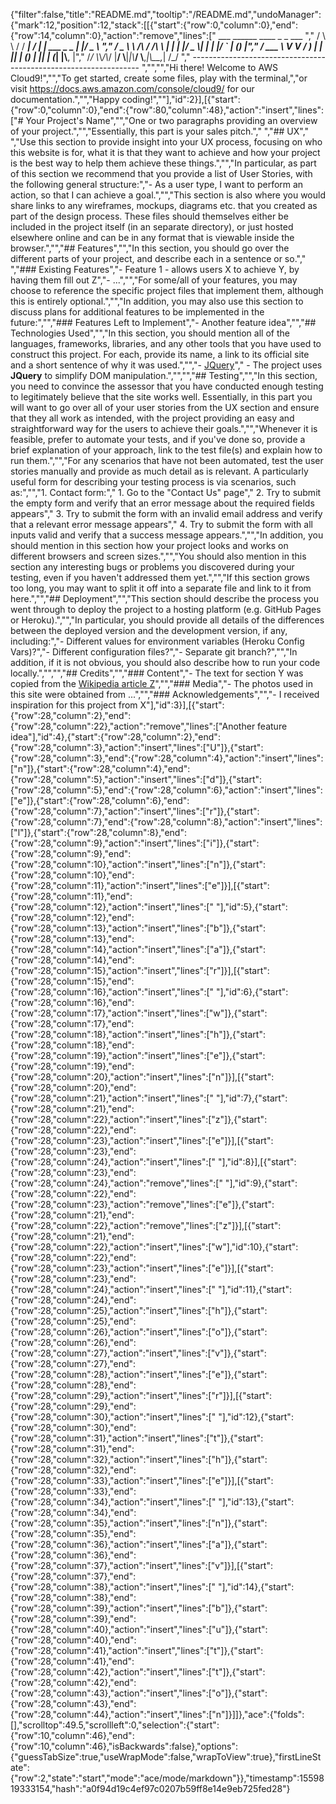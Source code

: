 {"filter":false,"title":"README.md","tooltip":"/README.md","undoManager":{"mark":12,"position":12,"stack":[[{"start":{"row":0,"column":0},"end":{"row":14,"column":0},"action":"remove","lines":["         ___        ______     ____ _                 _  ___  ","        / \\ \\      / / ___|   / ___| | ___  _   _  __| |/ _ \\ ","       / _ \\ \\ /\\ / /\\___ \\  | |   | |/ _ \\| | | |/ _` | (_) |","      / ___ \\ V  V /  ___) | | |___| | (_) | |_| | (_| |\\__, |","     /_/   \\_\\_/\\_/  |____/   \\____|_|\\___/ \\__,_|\\__,_|  /_/ "," ----------------------------------------------------------------- ","","","Hi there! Welcome to AWS Cloud9!","","To get started, create some files, play with the terminal,","or visit https://docs.aws.amazon.com/console/cloud9/ for our documentation.","","Happy coding!",""],"id":2}],[{"start":{"row":0,"column":0},"end":{"row":80,"column":48},"action":"insert","lines":["# Your Project's Name","","One or two paragraphs providing an overview of your project.","","Essentially, this part is your sales pitch."," ","## UX"," ","Use this section to provide insight into your UX process, focusing on who this website is for, what it is that they want to achieve and how your project is the best way to help them achieve these things.","","In particular, as part of this section we recommend that you provide a list of User Stories, with the following general structure:","- As a user type, I want to perform an action, so that I can achieve a goal.","","This section is also where you would share links to any wireframes, mockups, diagrams etc. that you created as part of the design process. These files should themselves either be included in the project itself (in an separate directory), or just hosted elsewhere online and can be in any format that is viewable inside the browser.","","## Features","","In this section, you should go over the different parts of your project, and describe each in a sentence or so."," ","### Existing Features","- Feature 1 - allows users X to achieve Y, by having them fill out Z","- ...","","For some/all of your features, you may choose to reference the specific project files that implement them, although this is entirely optional.","","In addition, you may also use this section to discuss plans for additional features to be implemented in the future:","","### Features Left to Implement","- Another feature idea","","## Technologies Used","","In this section, you should mention all of the languages, frameworks, libraries, and any other tools that you have used to construct this project. For each, provide its name, a link to its official site and a short sentence of why it was used.","","- [JQuery](https://jquery.com)","    - The project uses **JQuery** to simplify DOM manipulation.","","","## Testing","","In this section, you need to convince the assessor that you have conducted enough testing to legitimately believe that the site works well. Essentially, in this part you will want to go over all of your user stories from the UX section and ensure that they all work as intended, with the project providing an easy and straightforward way for the users to achieve their goals.","","Whenever it is feasible, prefer to automate your tests, and if you've done so, provide a brief explanation of your approach, link to the test file(s) and explain how to run them.","","For any scenarios that have not been automated, test the user stories manually and provide as much detail as is relevant. A particularly useful form for describing your testing process is via scenarios, such as:","","1. Contact form:","    1. Go to the \"Contact Us\" page","    2. Try to submit the empty form and verify that an error message about the required fields appears","    3. Try to submit the form with an invalid email address and verify that a relevant error message appears","    4. Try to submit the form with all inputs valid and verify that a success message appears.","","In addition, you should mention in this section how your project looks and works on different browsers and screen sizes.","","You should also mention in this section any interesting bugs or problems you discovered during your testing, even if you haven't addressed them yet.","","If this section grows too long, you may want to split it off into a separate file and link to it from here.","","## Deployment","","This section should describe the process you went through to deploy the project to a hosting platform (e.g. GitHub Pages or Heroku).","","In particular, you should provide all details of the differences between the deployed version and the development version, if any, including:","- Different values for environment variables (Heroku Config Vars)?","- Different configuration files?","- Separate git branch?","","In addition, if it is not obvious, you should also describe how to run your code locally.","","","## Credits","","### Content","- The text for section Y was copied from the [Wikipedia article Z](https://en.wikipedia.org/wiki/Z)","","### Media","- The photos used in this site were obtained from ...","","### Acknowledgements","","- I received inspiration for this project from X"],"id":3}],[{"start":{"row":28,"column":2},"end":{"row":28,"column":22},"action":"remove","lines":["Another feature idea"],"id":4},{"start":{"row":28,"column":2},"end":{"row":28,"column":3},"action":"insert","lines":["U"]},{"start":{"row":28,"column":3},"end":{"row":28,"column":4},"action":"insert","lines":["n"]},{"start":{"row":28,"column":4},"end":{"row":28,"column":5},"action":"insert","lines":["d"]},{"start":{"row":28,"column":5},"end":{"row":28,"column":6},"action":"insert","lines":["e"]},{"start":{"row":28,"column":6},"end":{"row":28,"column":7},"action":"insert","lines":["r"]},{"start":{"row":28,"column":7},"end":{"row":28,"column":8},"action":"insert","lines":["l"]},{"start":{"row":28,"column":8},"end":{"row":28,"column":9},"action":"insert","lines":["i"]},{"start":{"row":28,"column":9},"end":{"row":28,"column":10},"action":"insert","lines":["n"]},{"start":{"row":28,"column":10},"end":{"row":28,"column":11},"action":"insert","lines":["e"]}],[{"start":{"row":28,"column":11},"end":{"row":28,"column":12},"action":"insert","lines":[" "],"id":5},{"start":{"row":28,"column":12},"end":{"row":28,"column":13},"action":"insert","lines":["b"]},{"start":{"row":28,"column":13},"end":{"row":28,"column":14},"action":"insert","lines":["a"]},{"start":{"row":28,"column":14},"end":{"row":28,"column":15},"action":"insert","lines":["r"]}],[{"start":{"row":28,"column":15},"end":{"row":28,"column":16},"action":"insert","lines":[" "],"id":6},{"start":{"row":28,"column":16},"end":{"row":28,"column":17},"action":"insert","lines":["w"]},{"start":{"row":28,"column":17},"end":{"row":28,"column":18},"action":"insert","lines":["h"]},{"start":{"row":28,"column":18},"end":{"row":28,"column":19},"action":"insert","lines":["e"]},{"start":{"row":28,"column":19},"end":{"row":28,"column":20},"action":"insert","lines":["n"]}],[{"start":{"row":28,"column":20},"end":{"row":28,"column":21},"action":"insert","lines":[" "],"id":7},{"start":{"row":28,"column":21},"end":{"row":28,"column":22},"action":"insert","lines":["z"]},{"start":{"row":28,"column":22},"end":{"row":28,"column":23},"action":"insert","lines":["e"]}],[{"start":{"row":28,"column":23},"end":{"row":28,"column":24},"action":"insert","lines":[" "],"id":8}],[{"start":{"row":28,"column":23},"end":{"row":28,"column":24},"action":"remove","lines":[" "],"id":9},{"start":{"row":28,"column":22},"end":{"row":28,"column":23},"action":"remove","lines":["e"]},{"start":{"row":28,"column":21},"end":{"row":28,"column":22},"action":"remove","lines":["z"]}],[{"start":{"row":28,"column":21},"end":{"row":28,"column":22},"action":"insert","lines":["w"],"id":10},{"start":{"row":28,"column":22},"end":{"row":28,"column":23},"action":"insert","lines":["e"]}],[{"start":{"row":28,"column":23},"end":{"row":28,"column":24},"action":"insert","lines":[" "],"id":11},{"start":{"row":28,"column":24},"end":{"row":28,"column":25},"action":"insert","lines":["h"]},{"start":{"row":28,"column":25},"end":{"row":28,"column":26},"action":"insert","lines":["o"]},{"start":{"row":28,"column":26},"end":{"row":28,"column":27},"action":"insert","lines":["v"]},{"start":{"row":28,"column":27},"end":{"row":28,"column":28},"action":"insert","lines":["e"]},{"start":{"row":28,"column":28},"end":{"row":28,"column":29},"action":"insert","lines":["r"]}],[{"start":{"row":28,"column":29},"end":{"row":28,"column":30},"action":"insert","lines":[" "],"id":12},{"start":{"row":28,"column":30},"end":{"row":28,"column":31},"action":"insert","lines":["t"]},{"start":{"row":28,"column":31},"end":{"row":28,"column":32},"action":"insert","lines":["h"]},{"start":{"row":28,"column":32},"end":{"row":28,"column":33},"action":"insert","lines":["e"]}],[{"start":{"row":28,"column":33},"end":{"row":28,"column":34},"action":"insert","lines":[" "],"id":13},{"start":{"row":28,"column":34},"end":{"row":28,"column":35},"action":"insert","lines":["n"]},{"start":{"row":28,"column":35},"end":{"row":28,"column":36},"action":"insert","lines":["a"]},{"start":{"row":28,"column":36},"end":{"row":28,"column":37},"action":"insert","lines":["v"]}],[{"start":{"row":28,"column":37},"end":{"row":28,"column":38},"action":"insert","lines":[" "],"id":14},{"start":{"row":28,"column":38},"end":{"row":28,"column":39},"action":"insert","lines":["b"]},{"start":{"row":28,"column":39},"end":{"row":28,"column":40},"action":"insert","lines":["u"]},{"start":{"row":28,"column":40},"end":{"row":28,"column":41},"action":"insert","lines":["t"]},{"start":{"row":28,"column":41},"end":{"row":28,"column":42},"action":"insert","lines":["t"]},{"start":{"row":28,"column":42},"end":{"row":28,"column":43},"action":"insert","lines":["o"]},{"start":{"row":28,"column":43},"end":{"row":28,"column":44},"action":"insert","lines":["n"]}]]},"ace":{"folds":[],"scrolltop":49.5,"scrollleft":0,"selection":{"start":{"row":10,"column":46},"end":{"row":10,"column":46},"isBackwards":false},"options":{"guessTabSize":true,"useWrapMode":false,"wrapToView":true},"firstLineState":{"row":2,"state":"start","mode":"ace/mode/markdown"}},"timestamp":1559819333154,"hash":"a0f94d19c4ef97c0207b59ff8e14e9eb725fed28"}